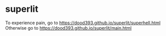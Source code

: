 # superlit
To experience pain, go to https://dood393.github.io/superlit/superhell.html
Otherwise go to https://dood393.github.io/superlit/main.html
